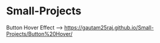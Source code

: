 # Small-Projects
Button Hover Effect --> https://gautam25raj.github.io/Small-Projects/Button%20Hover/
